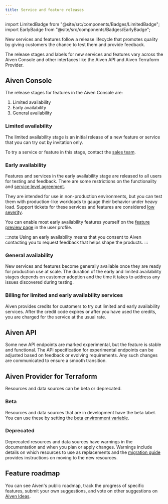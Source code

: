```yaml
---
title: Service and feature releases
---
```


import LimitedBadge from "@site/src/components/Badges/LimitedBadge";
import EarlyBadge from "@site/src/components/Badges/EarlyBadge";

New services and features follow a release lifecycle that promotes quality by giving customers the chance to test them and provide feedback.

The release stages and labels for new services and features vary across the Aiven Console
and other interfaces like the Aiven API and Aiven Terraform Provider.


## Aiven Console

The release stages for features in the Aiven Console are:

1. Limited availability
1. Early availability
1. General availability

### Limited availability <LimitedBadge/>

The limited availability stage is an initial release of a
new feature or service that you can try out by invitation only.

To try a service or feature in this stage, contact the
[sales team](https://aiven.io/contact).

### Early availability <EarlyBadge/>

Features and services in the early availability stage are
released to all users for testing and feedback. There are some
restrictions on the functionality and [service level agreement](https://aiven.io/sla).

They are intended for use in non-production environments, but you can test them with
production-like workloads to gauge their behavior under heavy load. Support tickets
for these services and features are considered
[low severity](https://aiven.io/support-services).

You can enable most early availability features yourself on the
[feature preview page](/docs/platform/howto/feature-preview) in the user profile.

:::note
Using an early availability means that you consent to Aiven contacting
you to request feedback that helps shape the products.
:::

### General availability

New services and features become generally available once they are ready
for production use at scale. The duration of the early and limited
availability stages depends on customer adoption and the time it takes
to address any issues discovered during testing.

### Billing for limited and early availability services

Aiven provides credits for customers to try out limited and early availability
services. After the credit code expires or after you have used the
credits, you are charged for the service at the usual rate.

## Aiven API

Some new API endpoints are marked experimental, but the feature is stable and functional.
The API specification for experimental endpoints can be adjusted based on feedback or
evolving requirements. Any such changes are communicated to ensure a smooth transition.

## Aiven Provider for Terraform

Resources and data sources can be beta or deprecated.

### Beta
Resources and data sources that are in development have the beta label. You can use
these by setting the
[beta environment variable](https://registry.terraform.io/providers/aiven/aiven/latest/docs#environment-variables).

### Deprecated

Deprecated resources and data sources have warnings in the documentation and
when you plan or apply changes. Warnings include details on which resources to use
as replacements and the
[migration guide](https://registry.terraform.io/providers/aiven/aiven/latest/docs/guides/update-deprecated-resources)
provides instructions on moving to the new resources.

## Feature roadmap

You can see Aiven's public roadmap, track the progress of
specific features, submit your own suggestions, and vote on other
suggestions on [Aiven Ideas](https://ideas.aiven.io/).
